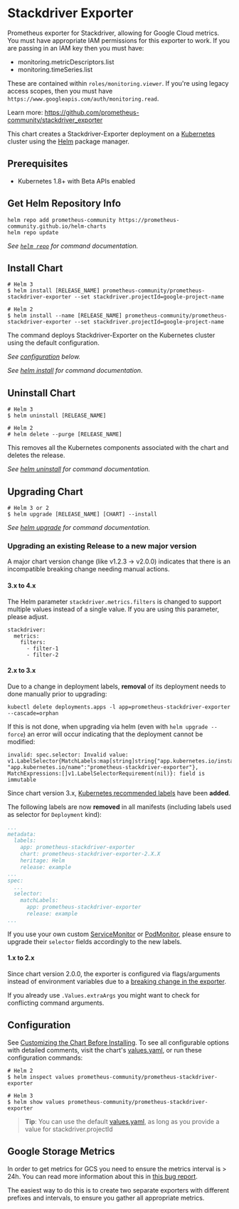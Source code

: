 # Stackdriver Exporter

Prometheus exporter for Stackdriver, allowing for Google Cloud metrics.
You must have appropriate IAM permissions for this exporter to work.
If you are passing in an IAM key then you must have:

* monitoring.metricDescriptors.list
* monitoring.timeSeries.list

These are contained within `roles/monitoring.viewer`.
If you're using legacy access scopes, then you must have `https://www.googleapis.com/auth/monitoring.read`.

Learn more: <https://github.com/prometheus-community/stackdriver_exporter>

This chart creates a Stackdriver-Exporter deployment on a
[Kubernetes](http://kubernetes.io) cluster using the [Helm](https://helm.sh)
package manager.

## Prerequisites

* Kubernetes 1.8+ with Beta APIs enabled

## Get Helm Repository Info

```console
helm repo add prometheus-community https://prometheus-community.github.io/helm-charts
helm repo update
```

_See [`helm repo`](https://helm.sh/docs/helm/helm_repo/) for command documentation._

## Install Chart

```console
# Helm 3
$ helm install [RELEASE_NAME] prometheus-community/prometheus-stackdriver-exporter --set stackdriver.projectId=google-project-name

# Helm 2
$ helm install --name [RELEASE_NAME] prometheus-community/prometheus-stackdriver-exporter --set stackdriver.projectId=google-project-name
```

The command deploys Stackdriver-Exporter on the Kubernetes cluster using the default configuration.

_See [configuration](#configuration) below._

_See [helm install](https://helm.sh/docs/helm/helm_install/) for command documentation._

## Uninstall Chart

```console
# Helm 3
$ helm uninstall [RELEASE_NAME]

# Helm 2
# helm delete --purge [RELEASE_NAME]
```

This removes all the Kubernetes components associated with the chart and deletes the release.

_See [helm uninstall](https://helm.sh/docs/helm/helm_uninstall/) for command documentation._

## Upgrading Chart

```console
# Helm 3 or 2
$ helm upgrade [RELEASE_NAME] [CHART] --install
```

_See [helm upgrade](https://helm.sh/docs/helm/helm_upgrade/) for command documentation._

### Upgrading an existing Release to a new major version

A major chart version change (like v1.2.3 -> v2.0.0) indicates that there is an incompatible breaking change needing manual actions.

#### 3.x to 4.x

The Helm parameter `stackdriver.metrics.filters` is changed to support multiple values instead of a single value. If you are using this parameter, please adjust.

```console
stackdriver:
  metrics:
    filters:
      - filter-1
      - filter-2

```

#### 2.x to 3.x

Due to a change in deployment labels, **removal** of its deployment needs to done manually prior to upgrading:

```console
kubectl delete deployments.apps -l app=prometheus-stackdriver-exporter --cascade=orphan
```

If this is not done, when upgrading via helm (even with `helm upgrade --force`) an error will occur indicating that the deployment cannot be modified:

```console
invalid: spec.selector: Invalid value: v1.LabelSelector{MatchLabels:map[string]string{"app.kubernetes.io/instance":"example", "app.kubernetes.io/name":"prometheus-stackdriver-exporter"}, MatchExpressions:[]v1.LabelSelectorRequirement(nil)}: field is immutable
```

Since chart version 3.x, [Kubernetes recommended labels](https://kubernetes.io/docs/concepts/overview/working-with-objects/common-labels/) have been **added**.

The following labels are now **removed** in all manifests (including labels used as selector for `Deployment` kind):

```yaml
...
metadata:
  labels:
    app: prometheus-stackdriver-exporter
    chart: prometheus-stackdriver-exporter-2.X.X
    heritage: Helm
    release: example
...
spec:
  ...
  selector:
    matchLabels:
      app: prometheus-stackdriver-exporter
      release: example
...
```

If you use your own custom [ServiceMonitor](https://github.com/prometheus-operator/prometheus-operator/blob/main/Documentation/api.md#servicemonitor) or [PodMonitor](https://github.com/prometheus-operator/prometheus-operator/blob/main/Documentation/api.md#podmonitor), please ensure to upgrade their `selector` fields accordingly to the new labels.

#### 1.x to 2.x

Since chart version 2.0.0, the exporter is configured via flags/arguments instead of environment variables due to a [breaking change in the exporter](https://github.com/prometheus-community/stackdriver_exporter/pull/142).

If you already use `.Values.extraArgs` you might want to check for conflicting command arguments.

## Configuration

See [Customizing the Chart Before Installing](https://helm.sh/docs/intro/using_helm/#customizing-the-chart-before-installing).
To see all configurable options with detailed comments, visit the chart's [values.yaml](./values.yaml), or run these configuration commands:

```console
# Helm 2
$ helm inspect values prometheus-community/prometheus-stackdriver-exporter

# Helm 3
$ helm show values prometheus-community/prometheus-stackdriver-exporter
```

> **Tip**: You can use the default [values.yaml](values.yaml), as long as you provide a value for stackdriver.projectId

## Google Storage Metrics

In order to get metrics for GCS you need to ensure the metrics interval is >
24h.  You can read more information about this in [this bug
report](https://github.com/frodenas/stackdriver_exporter/issues/14).

The easiest way to do this is to create two separate exporters with different
prefixes and intervals, to ensure you gather all appropriate metrics.
